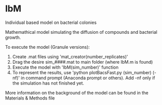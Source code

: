 # IbM
Individual based model on bacterial colonies

Mathemathical model simulating the diffusion of compounds and bacterial growth.

To execute the model (Granule versions):
1. Create .mat files using 'mat_creator(number_replicates)'
2. Drag the desire sim_####.mat to main folder (where IbM.m is found)
3. Execute the model with 'IbM(sim_number)' function
4. To represent the results, use 'python plotBacsFast.py (sim_number) (-nf)' in command prompt (Anaconda prompt or others). 
	Add -nf only if the simulation has not finished yet.
	
More information on the background of the model can be found in the Materials & Methods file
